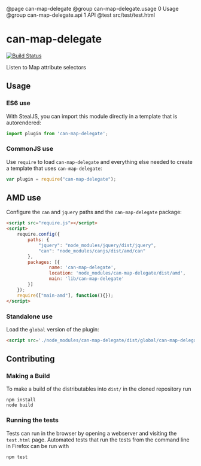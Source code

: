 @page can-map-delegate
@group can-map-delegate.usage 0 Usage
@group can-map-delegate.api 1 API
@test src/test/test.html


# can-map-delegate

[![Build Status](https://travis-ci.org/canjs/can-map-delegate.png?branch=master)](https://travis-ci.org/canjs/can-map-delegate)

Listen to Map attribute selectors

## Usage

### ES6 use

With StealJS, you can import this module directly in a template that is autorendered:

```js
import plugin from 'can-map-delegate';
```

### CommonJS use

Use `require` to load `can-map-delegate` and everything else
needed to create a template that uses `can-map-delegate`:

```js
var plugin = require("can-map-delegate");
```

## AMD use

Configure the `can` and `jquery` paths and the `can-map-delegate` package:

```html
<script src="require.js"></script>
<script>
	require.config({
	    paths: {
	        "jquery": "node_modules/jquery/dist/jquery",
	        "can": "node_modules/canjs/dist/amd/can"
	    },
	    packages: [{
		    	name: 'can-map-delegate',
		    	location: 'node_modules/can-map-delegate/dist/amd',
		    	main: 'lib/can-map-delegate'
	    }]
	});
	require(["main-amd"], function(){});
</script>
```

### Standalone use

Load the `global` version of the plugin:

```html
<script src='./node_modules/can-map-delegate/dist/global/can-map-delegate.js'></script>
```

## Contributing

### Making a Build

To make a build of the distributables into `dist/` in the cloned repository run

```
npm install
node build
```

### Running the tests

Tests can run in the browser by opening a webserver and visiting the `test.html` page.
Automated tests that run the tests from the command line in Firefox can be run with

```
npm test
```
